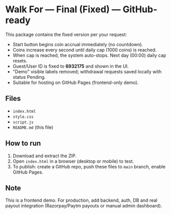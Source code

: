# Walk For — Final (Fixed) — GitHub-ready

This package contains the fixed version per your request:
- Start button begins coin accrual immediately (no countdown).
- Coins increase every second until daily cap (1000 coins) is reached.
- When cap is reached, the system auto-stops. Next day (00:00) daily cap resets.
- Guest/User ID is fixed to **6932175** and shown in the UI.
- "Demo" visible labels removed; withdrawal requests saved locally with status Pending.
- Suitable for hosting on GitHub Pages (frontend-only demo).

## Files
- `index.html`
- `style.css`
- `script.js`
- `README.md` (this file)

## How to run
1. Download and extract the ZIP.
2. Open `index.html` in a browser (desktop or mobile) to test.
3. To publish: create a GitHub repo, push these files to `main` branch, enable GitHub Pages.

## Note
This is a frontend demo. For production, add backend, auth, DB and real payout integration (Razorpay/Paytm payouts or manual admin dashboard).
